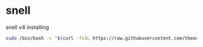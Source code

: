 # snell
snell v4 installing
```bash
sudo /bin/bash -c "$(curl -fsSL https://raw.githubusercontent.com/theoneVincent/snell/main/script.sh?token=GHSAT0AAAAAAB3Q7QSOHKNJO3CUOA5VK6SUY35QRCA)"
```
